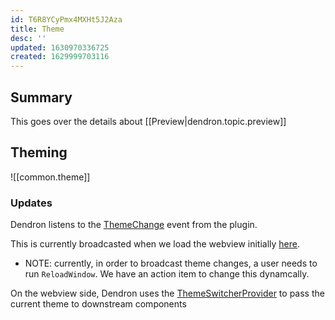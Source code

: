 ```yaml
---
id: T6R8YCyPmx4MXHt5J2Aza
title: Theme
desc: ''
updated: 1630970336725
created: 1629999703116
---
```


## Summary
This goes over the details about [[Preview|dendron.topic.preview]]

## Theming
![[common.theme]]


### Updates
Dendron listens to the [ThemeChange](https://github.com/dendronhq/dendron/blob/master/packages/dendron-next-server/pages/_app.tsx) event from the plugin.

This is currently broadcasted when we load the webview initially [here](https://github.com/dendronhq/dendron/blob/master/packages/plugin-core/src/views/utils.ts). 

- NOTE: currently, in order to broadcast theme changes, a user needs to run `ReloadWindow`. We have an action item to change this dynamcally. 

On the webview side, Dendron uses the [ThemeSwitcherProvider](https://github.com/dendronhq/dendron/blob/master/packages/dendron-next-server/pages/_app.tsx) to pass the current theme to downstream components
